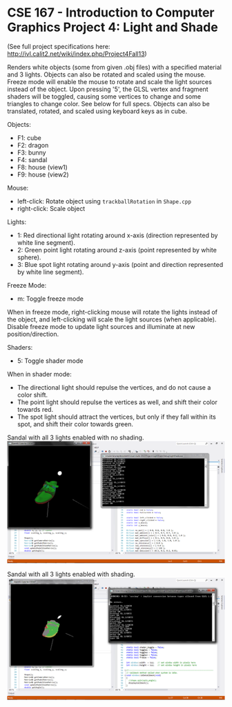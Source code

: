 CSE 167 - Introduction to Computer Graphics
Project 4: Light and Shade
==========

(See full project specifications here: http://ivl.calit2.net/wiki/index.php/Project4Fall13)

Renders white objects (some from given .obj files) with a specified material and 3 lights. Objects can also be rotated and scaled using the mouse. Freeze mode will enable the mouse to rotate and scale the light sources instead of the object. Upon pressing '5', the GLSL vertex and fragment shaders will be toggled, causing some vertices to change and some triangles to change color. See below for full specs. Objects can also be translated, rotated, and scaled using keyboard keys as in cube.

Objects:
* F1: cube
* F2: dragon
* F3: bunny
* F4: sandal
* F8: house (view1)
* F9: house (view2)

Mouse:
* left-click: Rotate object using ```trackballRotation``` in ```Shape.cpp```
* right-click: Scale object

Lights:
* 1: Red directional light rotating around x-axis (direction represented by white line segment).
* 2: Green point light rotating around z-axis (point represented by white sphere).
* 3: Blue spot light rotating around y-axis (point and direction represented by white line segment).

Freeze Mode:
* m: Toggle freeze mode

When in freeze mode, right-clicking mouse will rotate the lights instead of the object, and left-clicking will scale the light sources (when applicable). Disable freeze mode to update light sources and illuminate at new position/direction.

Shaders:
* 5: Toggle shader mode

When in shader mode:
* The directional light should repulse the vertices, and do not cause a color shift.
* The point light should repulse the vertices as well, and shift their color towards red.
* The spot light should attract the vertices, but only if they fall within its spot, and shift their color towards green.


Sandal with all 3 lights enabled with no shading.
![sandal with all 3 lights](lightshade.png "sandal with all 3 lights")


Sandal with all 3 lights enabled with shading.
![sandal with all 3 lights and shaders enabled](lightshade2.png "sandal with all 3 lights and shaders enabled")
